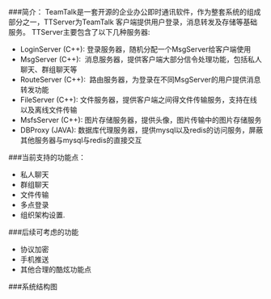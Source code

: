 ###简介：
TeamTalk是一套开源的企业办公即时通讯软件，作为整套系统的组成部分之一，TTServer为TeamTalk 客户端提供用户登录，消息转发及存储等基础服务。
TTServer主要包含了以下几种服务器:

- LoginServer (C++): 登录服务器，随机分配一个MsgServer给客户端使用
- MsgServer (C++):  消息服务器，提供客户端大部分信令处理功能，包括私人聊天、群组聊天等
- RouteServer (C++):  路由服务器，为登录在不同MsgServer的用户提供消息转发功能
- FileServer (C++): 文件服务器，提供客户端之间得文件传输服务，支持在线以及离线文件传输
- MsfsServer (C++): 图片存储服务器，提供头像，图片传输中的图片存储服务
- DBProxy (JAVA): 数据库代理服务器，提供mysql以及redis的访问服务，屏蔽其他服务器与mysql与redis的直接交互

###当前支持的功能点：

- 私人聊天
- 群组聊天
- 文件传输
- 多点登录
- 组织架构设置.


###后续可考虑的功能

- 协议加密
- 手机推送
- 其他合理的酷炫功能点


###系统结构图



